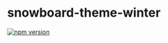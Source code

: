 # snowboard-theme-winter

[![npm version](https://badge.fury.io/js/snowboard-theme-winter.svg)](https://www.npmjs.com/package/snowboard-theme-winter)
